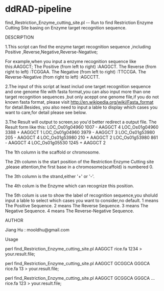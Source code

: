 # ddRAD-pipeline
find_Restriction_Enzyme_cutting_site.pl -- Run to find Restriction Enzyme Cutting Site basing on Enzyme target recognition 
sequence.

DESCRIPTION

1.This script can find the enzyme target recognition sequence ,including Positive ,Reverse,Negative,Reverse-Negative;

  For example,when you input a enzyme recognition sequence like this:AAGGCT;
			The Positive (from left to right) 		:AAGGCT.
			The Reverse  (from right to left) 		:TCGGAA.
			The Negative (from left to right) 		:TTCCGA.
			The Reverse-Negative (from right to left) 	:AGCCTT.

2.The input of this script  at least includ one target recognition sequence and one genome file with fasta format,you can 
  also input more than one target recognition sequences ,but only aceppt one genome file,if you do not known fasta format,
  please visit http://en.wikipedia.org/wiki/Fasta_format for detail.Besides, you also need to input a lable to display 
  which cases you want to care,for detail please see below.

									 
3.The Result will output to screen,so you'd better redirect a output file.
  The Result form like this:	LOC_Os01g04960  1007    -       AAGGCT  4
			  	LOC_Os01g04960  3388    +       AAGGCT  1
			  	LOC_Os01g04960  3979    -       AAGGCT  3
			  	LOC_Os01g53980  205     -       AAGGCT  4
			  	LOC_Os01g53980  210     +       AAGGCT  2
			  	LOC_Os01g53980  861     -       AAGGCT  4
			  	LOC_Os01g05530  1245    +       AAGGCT  2

  The 1th column is the scaffold or chromosome.

  The 2th column is the start position of the Restriction Enzyme Cutting site ,please attention,the first base in a 
  chromosome(scaffold) is numbered 0.

  The 3th column is the strand,either '+' or '-'.

  The 4th colum is the Enzyme which can recognize this position.

  The 5th colum is use to show the label of recognition sequence,you sholuld input a lable to select which cases you 
  want to consider,no default.
	1 means The Positive Sequence.
	2 means The Reverse Sequence.
	3 means The Negative Sequence.
	4 means The Reverse-Negative Sequence.

AUTHOR

Jiang Hu : mooldhu\@gmail.com

Usage

perl find_Restriction_Enzyme_cutting_site.pl AAGGCT rice.fa 1234 > your.result.file;

perl find_Restriction_Enzyme_cutting_site.pl AAGGCT GCGGCA GGGCA rice.fa 13 > your.result.file;

perl find_Restriction_Enzyme_cutting_site.pl AAGGCT GCGGCA GGGCA ... rice.fa 123 > your.result.file;
